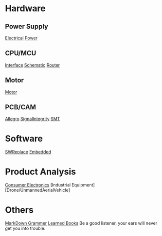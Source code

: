 
# Hardware
## Power Supply
[Electrical](https://github.com/ShellAlbert/ShellAlbert.github.io/blob/master/hardware/Electrical/main.md)
[Power](https://github.com/ShellAlbert/ShellAlbert.github.io/blob/master/hardware/PowerSupply/main.md)

## CPU/MCU
[Interface](https://github.com/ShellAlbert/ShellAlbert.github.io/blob/master/hardware/CPU/interface.md)
[Schematic](https://github.com/ShellAlbert/ShellAlbert.github.io/blob/master/hardware/CPU/schematic.md)
[Router](https://github.com/ShellAlbert/ShellAlbert.github.io/blob/master/hardware/Router/main.md)

## Motor  
[Motor](https://github.com/ShellAlbert/ShellAlbert.github.io/blob/master/hardware/Motor/main.md)

## PCB/CAM
[Allegro](https://github.com/ShellAlbert/ShellAlbert.github.io/blob/master/hardware/Allegro/main.md)
[SignalIntegrity](https://github.com/ShellAlbert/ShellAlbert.github.io/blob/master/hardware/SignalIntegrity/main.md)
[SMT](https://github.com/ShellAlbert/ShellAlbert.github.io/blob/master/hardware/SMT/main.md)

# Software
[SWReplace](https://github.com/ShellAlbert/ShellAlbert.github.io/blob/master/software/replace/main.md)
[Embedded](https://github.com/ShellAlbert/ShellAlbert.github.io/blob/master/software/embedded/main.md)

# Product Analysis
[Consumer Electronics](https://github.com/ShellAlbert/ShellAlbert.github.io/blob/master/products/consumer/main.md)
[Industrial Equipment]
[Drone/UnmannedAerialVehicle]

# Others
[MarkDown Grammer](https://github.com/ShellAlbert/ShellAlbert.github.io/blob/master/others/markdown/md.png)
[Learned Books](https://github.com/ShellAlbert/ShellAlbert.github.io/blob/master/others/books.md)
Be a good listener, your ears will never get you into trouble.   

